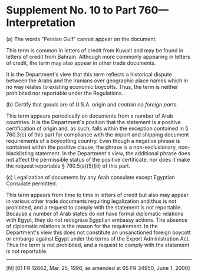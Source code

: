 # Supplement No. 10 to Part 760—Interpretation


(a) The words “Persian Gulf” cannot appear on the document.


This term is common in letters of credit from Kuwait and may be found in letters of credit from Bahrain. Although more commonly appearing in letters of credit, the term may also appear in other trade documents.


It is the Department's view that this term reflects a historical dispute between the Arabs and the Iranians over geographic place names which in no way relates to existing economic boycotts. Thus, the term is neither prohibited nor reportable under the Regulations.


(b) Certify that goods are of U.S.A. origin and *contain no foreign parts.*

This term appears periodically on documents from a number of Arab countries. It is the Department's position that the statement is a positive certification of origin and, as such, falls within the exception contained in § 760.3(c) of this part for compliance with the import and shipping document requirements of a boycotting country. Even though a negative phrase is contained within the positive clause, the phrase is a non-exclusionary, non-blacklisting statement. In the Department's view, the additional phrase does not affect the permissible status of the positive certificate, nor does it make the request reportable § 760.5(a)(5)(iii) of this part.


(c) Legalization of documents by any Arab consulate except Egyptian Consulate permitted.


This term appears from time to time in letters of credit but also may appear in various other trade documents requiring legalization and thus is not prohibited, and a request to comply with the statement is not reportable. Because a number of Arab states do not have formal diplomatic relations with Egypt, they do not recognize Egyptian embassy actions. The absence of diplomatic relations is the reason for the requirement. In the Department's view this does not constitute an unsanctioned foreign boycott or embargo against Egypt under the terms of the Export Administration Act. Thus the term is not prohibited, and a request to comply with the statement is not reportable.



---

[N] [61 FR 12862, Mar. 25, 1996, as amended at 65 FR 34950, June 1, 2000]





